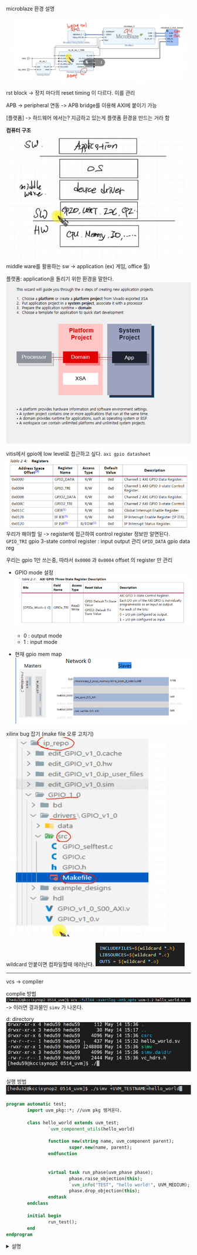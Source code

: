 microblaze 환경 설명
![alt text]({D596AE1E-BCB3-44EF-B920-493E48B72333}.png)
rst block -> 장치 마다의 reset timing 이 다르다. 이를 관리

APB -> peripheral 연동 -> APB bridge를 이용해 AXI에 붙이기 가능


[플랫폼] -> 하드웨어 에서는?
지금하고 있는게 플랫폼 환경을 만드는 거라 함

**컴퓨터 구조**
![](structure.png)
middle ware를 활용하는 sw -> application (ex) 게임, office 툴)

플랫폼: application을 돌리기 위한 환경을 말한다.
![](platform.png)


vitis에서 gpio에 low level로 접근하고 싶다.
`axi gpio datasheet`
![](axi_gpio_registermap.png)
우리가 해야할 일 -> register에 접근하여 control
register 정보만 알면된다.
`GPIO_TRI` gpio 3-state control register : input output 관리
`GPIO_DATA` gpio data reg

우리는 gpio 1만 쓰는중, 따라서 `0x0000` 과 `0x0004` offset 의 register 만 관리

- GPIO mode 설정
    ![](img.png)
    - 0 : output mode
    - 1 : input mode

- 현재 gpio mem map
![](img1.png)


xilinx bug 잡기 (make file 오류 고치기)
![alt text]({A34EDF2B-1D75-4464-8815-2684ECDF7B1F}.png)

wildcard 안붙이면 컴파일할때 에러난다.
![alt text]({E095A243-9CF4-4F04-826C-DE81DFC11658}.png)


---
vcs -> compiler

complie 방법
![alt text]({65B41526-C060-4340-837C-A3DE8A1B7DEA}.png) -> 이러면 결과물인 `simv` 가 나온다.


d: directory
![alt text]({A2A07F76-B941-451D-A4D3-3113D1C83FCC}.png)

실행 방법
![alt text]({71790F90-4ED8-4027-B674-6386FA231FF3}.png)


```systemVerilog
program automatic test;
        import uvm_pkg::*; //uvm pkg 땡겨온다.

        class hello_world extends uvm_test;
                `uvm_component_utils(hello_world)

                function new(string name, uvm_component parent);
                        super.new(name, parent);
                endfunction


                virtual task run_phase(uvm_phase phase);
                        phase.raise_objection(this);
                        `uvm_info("TEST", "hello world!", UVM_MEDIUM);
                        phase.drop_objection(this);
                endtask
        endclass

        initial begin
                run_test();
        end
endprogram

```
<details>
<summary> 설명 </summary>

```
program > test용 SW 묶음, block
```

</details>